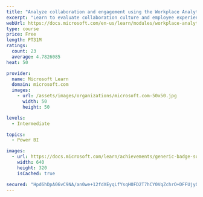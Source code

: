 ```yaml
---
title: "Analyze collaboration and engagement using the Workplace Analytics Ways of working assessment dashboard"
excerpt: "Learn to evaluate collaboration culture and employee experience with a Power BI template using Workplace Analytics data."
webUrl: https://docs.microsoft.com/en-us/learn/modules/workplace-analytics-ways-working/
type: course
price: Free
length: PT31M
ratings:
  count: 23
  average: 4.7826085
heat: 50

provider:
  name: Microsoft Learn
  domain: microsoft.com
  images:
    - url: /assets/images/organizations/microsoft.com-50x50.jpg
      width: 50
      height: 50

levels:
  - Intermediate

topics:
  - Power BI

images:
  - url: https://docs.microsoft.com/learn/achievements/generic-badge-social.png
    width: 640
    height: 320
    isCached: true

secured: "Hpd6hDpA06vC9NA/an0we+12fdXEyqLfYsqH0FD2T7hCY0VqZchrO+DFFUjyQzE37MNVAq4c7HmASAbt7pI2Emm4Mz15iGXN3qQfIgJYcbXITe6gI+8pDGZ/9KrOGUta4HqcVgpagV94CkB4G6p6Zo9gYlutwJgaSeOk6nCxkv5n67iaARphqLsThDARcuNzBKxz+u9/FJYxDygm90XQ/S8rISUkh4/d47A1Z5Sx8DHeYnbHCwKTDVfnPrfQrTSsLCpfKrgTXWLX4JoAFW25/qmfIQ5I5otAhUCiZD3PyQghbb2ZkI9g7dz74zwaFGa8ZTzmpK1MUW9mvZcgyKsSBh13ENyLv6xQYiLy8fslEWOZBxgHBm4OoeQ9Vl2jdnMerN6WRJ7m5vYO3h+G9TJwWt1sJHyMV0SXnZP4ErK/eY4=;JOSlmFzN3YHvRjYd5PuxiQ=="
---
```


